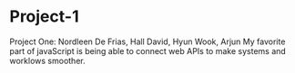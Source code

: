 # Project-1
Project One: Nordleen De Frias, Hall David, Hyun Wook, Arjun
My favorite part of javaScript is being able to connect web APIs to make systems and worklows smoother.
